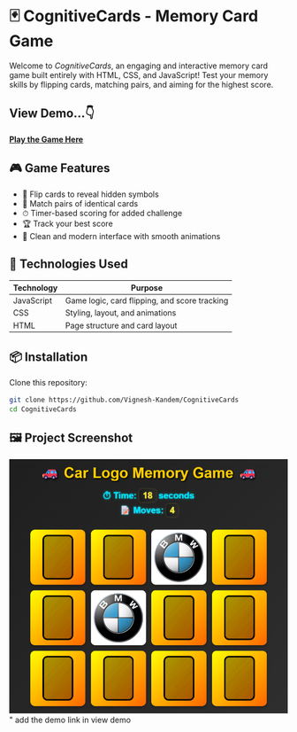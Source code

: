 # 🃏 CognitiveCards - Memory Card Game

Welcome to *CognitiveCards*, an engaging and interactive memory card game built entirely with HTML, CSS, and JavaScript! Test your memory skills by flipping cards, matching pairs, and aiming for the highest score.

## View Demo...👇

[**Play the Game Here**](https://vignesh-kandem.github.io/CognitiveCards/)

## 🎮 Game Features

- 🧠 Flip cards to reveal hidden symbols  
- 🔄 Match pairs of identical cards  
- ⏱ Timer-based scoring for added challenge  
- 🏆 Track your best score   
- 🎨 Clean and modern interface with smooth animations  

## 🧰 Technologies Used

| Technology | Purpose |
|------------|---------|
| JavaScript | Game logic, card flipping, and score tracking | 
| CSS        | Styling, layout, and animations |
| HTML       | Page structure and card layout |

## 📦 Installation

Clone this repository:

```bash
git clone https://github.com/Vignesh-Kandem/CognitiveCards
cd CognitiveCards
```

## 🖼 Project Screenshot

![CognitiveCards Game Interface](assets/screenshot.png)" add the demo link in view demo